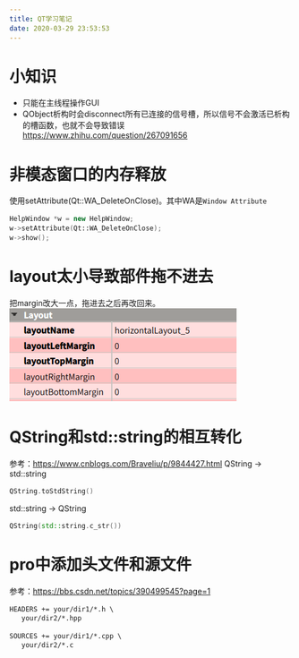 ```yaml
---
title: QT学习笔记
date: 2020-03-29 23:53:53
---
```


# 小知识
- 只能在主线程操作GUI
- QObject析构时会disconnect所有已连接的信号槽，所以信号不会激活已析构的槽函数，也就不会导致错误
<https://www.zhihu.com/question/267091656>

# 非模态窗口的内存释放
使用setAttribute(Qt::WA_DeleteOnClose)。其中WA是```Window Attribute```
```cpp
HelpWindow *w = new HelpWindow;
w->setAttribute(Qt::WA_DeleteOnClose);
w->show();
```

# layout太小导致部件拖不进去
把margin改大一点，拖进去之后再改回来。
![在这里插入图片描述](QT学习笔记/20200329165035532.png)

# QString和std::string的相互转化
参考：<https://www.cnblogs.com/Braveliu/p/9844427.html>
QString -> std::string
```cpp
QString.toStdString()
```
std::string -> QString
```cpp
QString(std::string.c_str())
```

# pro中添加头文件和源文件
参考：<https://bbs.csdn.net/topics/390499545?page=1>
```
HEADERS += your/dir1/*.h \
   your/dir2/*.hpp

SOURCES += your/dir1/*.cpp \
   your/dir2/*.c
```

